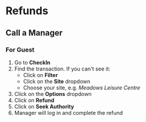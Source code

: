 # Refunds

## Call a Manager

### For Guest

1. Go to **CheckIn**  
2. Find the transaction. If you can't see it:
    - Click on **Filter**
    - Click on the **Site** dropdown
    - Choose your site, e.g. *Meadows Leisure Centre*
3. Click on the **Options** dropdown  
4. Click on **Refund**  
5. Click on **Seek Authority**  
6. Manager will log in and complete the refund
